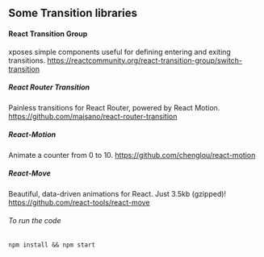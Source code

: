 ## Some Transition libraries

#### React Transition Group
xposes simple components useful for defining entering and exiting transitions.
https://reactcommunity.org/react-transition-group/switch-transition

##### React Router Transition
Painless transitions for React Router, powered by React Motion.
https://github.com/maisano/react-router-transition

##### React-Motion
Animate a counter from 0 to 10.
https://github.com/chenglou/react-motion

##### React-Move
Beautiful, data-driven animations for React. Just 3.5kb (gzipped)!
https://github.com/react-tools/react-move

###### To run the code
`npm install && npm start`